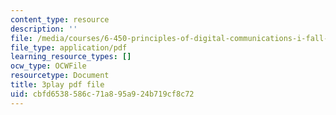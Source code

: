 ```yaml
---
content_type: resource
description: ''
file: /media/courses/6-450-principles-of-digital-communications-i-fall-2006/cbfd6538586c71a895a924b719cf8c72_IgN5JQSh8w4.pdf
file_type: application/pdf
learning_resource_types: []
ocw_type: OCWFile
resourcetype: Document
title: 3play pdf file
uid: cbfd6538-586c-71a8-95a9-24b719cf8c72
---
```

